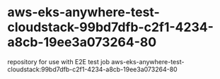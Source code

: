 # aws-eks-anywhere-test-cloudstack-99bd7dfb-c2f1-4234-a8cb-19ee3a073264-80
repository for use with E2E test job aws-eks-anywhere-test-cloudstack:99bd7dfb-c2f1-4234-a8cb-19ee3a073264-80
